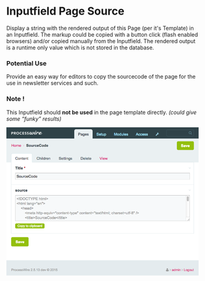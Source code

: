 # Inputfield Page Source

Display a string with the rendered output of this Page (per it's Template) in an Inputfield. The markup could be copied with a button click (flash enabled browsers) and/or copied manually from the Inputfield. The rendered output is a runtime only value which is not stored in the database.

### Potential Use
Provide an easy way for editors to copy the sourcecode of the page for the use in newsletter services and such.

### Note !
This Inputfield should **not be used** in the page template directly. _(could give some “funky” results)_

![Inputfield Page Source](sourcecode.png)
